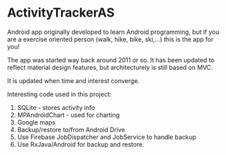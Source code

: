 # ActivityTrackerAS

Android app originally developed to learn Android programming, but if you are a exercise oriented person (walk, hike, bike, ski,...) this is the app for you!

The app was started way back around 2011 or so. It has been updated to reflect material design features, but architecturely is still based on MVC.

It is updated when time and interest converge.

Interesting code used in this project:

1. SQLite - stores activity info
2. MPAndroidChart - used for charting
3. Google maps
4. Backup/restore to/from Android Drive
5. Use Firebase JobDispatcher and JobService to handle backup
6. Use RxJava/Android for backup and restore.


